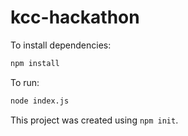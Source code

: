 # kcc-hackathon

To install dependencies:

```bash
npm install
```

To run:

```bash
node index.js
```

This project was created using `npm init`.
